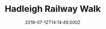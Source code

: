 ---
date: 2018-07-12T14:14:49.000Z
title: Hadleigh Railway Walk
latitude: 52.04096961126445
longitude: 0.9595656394958496
category: checkin
---